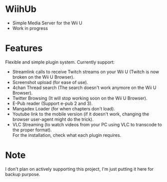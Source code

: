 # WiihUb  
* Simple Media Server for the Wii U  
* Work in progress  
# Features  
Flexible and simple plugin system. Currently support:  
* Streamlink calls to receive Twitch streams on your Wii U (Twitch is now broken on the Wii U Browser).  
* Screenshot upload (for ease of use).  
* 4chan Thread search (The search doesn't work anymore on the Wii U Browser).  
* Twitter Browsing (It will stop working soon on the Wii U Browser).  
* E-Pub reader (Support e-pub 2 and 3).  
* Mangadex Loader (for when chapters don't load).  
* Youtube link to the mobile version (if it doesn't work, changing the browser user-agent might do the trick).  
* VLC Streaming (to watch videos from your PC using VLC to transcode to the proper format).  
For the installation, check what each plugin requires.  
# Note  
I don't plan on actively supporting this project, I'm just putting it here for backup purpose.  
